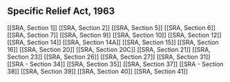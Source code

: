 ## Specific Relief Act, 1963

[[SRA, Section 1]]
[[SRA, Section 2]]
[[SRA, Section 5]]
[[SRA, Section 6]]
[[SRA, Section 7]]
[[SRA, Section 9]]
[[SRA, Section 10]]
[[SRA, Section 12]]
[[SRA, Section 14]]
[[SRA, Section 14A]]
[[SRA, Section 15]]
[[SRA, Section 16]]
[[SRA, Section 20]]
[[SRA, Section 20C]]
[[SRA, Section 21]]
[[SRA, Section 23]]
[[SRA, Section 26]]
[[SRA, Section 27]]
[[SRA, Section 31]]
[[SRA - Section 34]]
[[SRA, Section 35]]
[[SRA, Section 37]]
[[SRA - Section 38]]
[[SRA, Section 39]]
[[SRA, Section 40]]
[[SRA, Section 41]]